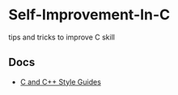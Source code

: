 # Self-Improvement-In-C
tips and tricks to improve C skill

## Docs
-  [C and C++ Style Guides](http://www.maultech.com/chrislott/resources/cstyle/)
